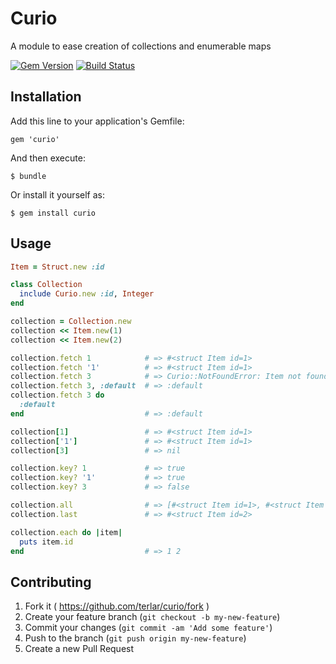 # Curio

A module to ease creation of collections and enumerable maps

[![Gem Version](https://badge.fury.io/rb/curio.svg)](http://badge.fury.io/rb/curio)
[![Build
Status](https://travis-ci.org/terlar/curio.svg)](https://travis-ci.org/terlar/curio)

## Installation

Add this line to your application's Gemfile:

    gem 'curio'

And then execute:

    $ bundle

Or install it yourself as:

    $ gem install curio

## Usage

```ruby
Item = Struct.new :id

class Collection
  include Curio.new :id, Integer
end

collection = Collection.new
collection << Item.new(1)
collection << Item.new(2)

collection.fetch 1            # => #<struct Item id=1>
collection.fetch '1'          # => #<struct Item id=1>
collection.fetch 3            # => Curio::NotFoundError: Item not found in collection with key: 3
collection.fetch 3, :default  # => :default
collection.fetch 3 do
  :default
end                           # => :default

collection[1]                 # => #<struct Item id=1>
collection['1']               # => #<struct Item id=1>
collection[3]                 # => nil

collection.key? 1             # => true
collection.key? '1'           # => true
collection.key? 3             # => false

collection.all                # => [#<struct Item id=1>, #<struct Item id=2>]
collection.last               # => #<struct Item id=2>

collection.each do |item|
  puts item.id
end                           # => 1 2
```

## Contributing

1. Fork it ( https://github.com/terlar/curio/fork )
2. Create your feature branch (`git checkout -b my-new-feature`)
3. Commit your changes (`git commit -am 'Add some feature'`)
4. Push to the branch (`git push origin my-new-feature`)
5. Create a new Pull Request

